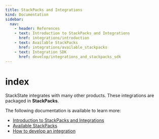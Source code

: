 ```yaml
---
title: StackPacks and Integrations
kind: Documentation
sidebar:
  nav:
    - header: References
    - text: Introduction to StackPacks and Integrations
      href: integrations/introduction
    - text: Available StackPacks
      href: integrations/available_stackpacks
    - text: Integration SDK
      href: develop/integrations_and_stackpacks_sdk
---
```


# index

StackState integrates with many other products. These integrations are packaged in **StackPacks**.

The following documentation is available to learn more:

* [Introduction to StackPacks and Integrations](https://github.com/mpvvliet/stackstate-docs/tree/0f69067c340456b272cfe50e249f4f4ee680f8d9/integrations/introduction/README.md)
* [Available StackPacks](https://github.com/mpvvliet/stackstate-docs/tree/0f69067c340456b272cfe50e249f4f4ee680f8d9/integrations/available_stackpacks/README.md)
* [How to develop an integration](https://github.com/mpvvliet/stackstate-docs/tree/0f69067c340456b272cfe50e249f4f4ee680f8d9/develop/integrations_and_stackpacks_sdk/README.md)

